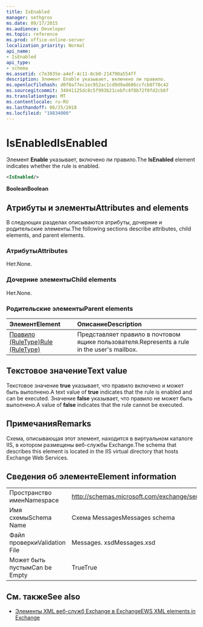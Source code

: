 ```yaml
---
title: IsEnabled
manager: sethgros
ms.date: 09/17/2015
ms.audience: Developer
ms.topic: reference
ms.prod: office-online-server
localization_priority: Normal
api_name:
- IsEnabled
api_type:
- schema
ms.assetid: c7e3035e-a4ef-4c11-8cb0-214790a554ff
description: Элемент Enable указывает, включено ли правило.
ms.openlocfilehash: d0f0a77ec1ec952ac1cd9d9ad686ccfcb8f70c42
ms.sourcegitcommit: 34041125dc8c5f993b21cebfc4f8b72f0fd2cb6f
ms.translationtype: MT
ms.contentlocale: ru-RU
ms.lasthandoff: 06/25/2018
ms.locfileid: "19834000"
---
```

# <a name="isenabled"></a><span data-ttu-id="667f1-103">IsEnabled</span><span class="sxs-lookup"><span data-stu-id="667f1-103">IsEnabled</span></span>

<span data-ttu-id="667f1-104">Элемент **Enable** указывает, включено ли правило.</span><span class="sxs-lookup"><span data-stu-id="667f1-104">The **IsEnabled** element indicates whether the rule is enabled.</span></span> 
  
```XML
<IsEnabled/>
```

 <span data-ttu-id="667f1-105">**Boolean**</span><span class="sxs-lookup"><span data-stu-id="667f1-105">**Boolean**</span></span>
## <a name="attributes-and-elements"></a><span data-ttu-id="667f1-106">Атрибуты и элементы</span><span class="sxs-lookup"><span data-stu-id="667f1-106">Attributes and elements</span></span>

<span data-ttu-id="667f1-107">В следующих разделах описываются атрибуты, дочерние и родительские элементы.</span><span class="sxs-lookup"><span data-stu-id="667f1-107">The following sections describe attributes, child elements, and parent elements.</span></span>
  
### <a name="attributes"></a><span data-ttu-id="667f1-108">Атрибуты</span><span class="sxs-lookup"><span data-stu-id="667f1-108">Attributes</span></span>

<span data-ttu-id="667f1-109">Нет.</span><span class="sxs-lookup"><span data-stu-id="667f1-109">None.</span></span>
  
### <a name="child-elements"></a><span data-ttu-id="667f1-110">Дочерние элементы</span><span class="sxs-lookup"><span data-stu-id="667f1-110">Child elements</span></span>

<span data-ttu-id="667f1-111">Нет.</span><span class="sxs-lookup"><span data-stu-id="667f1-111">None.</span></span>
  
### <a name="parent-elements"></a><span data-ttu-id="667f1-112">Родительские элементы</span><span class="sxs-lookup"><span data-stu-id="667f1-112">Parent elements</span></span>

|<span data-ttu-id="667f1-113">**Элемент**</span><span class="sxs-lookup"><span data-stu-id="667f1-113">**Element**</span></span>|<span data-ttu-id="667f1-114">**Описание**</span><span class="sxs-lookup"><span data-stu-id="667f1-114">**Description**</span></span>|
|:-----|:-----|
|[<span data-ttu-id="667f1-115">Правило (RuleType)</span><span class="sxs-lookup"><span data-stu-id="667f1-115">Rule (RuleType)</span></span>](rule-ruletype.md) <br/> |<span data-ttu-id="667f1-116">Представляет правило в почтовом ящике пользователя.</span><span class="sxs-lookup"><span data-stu-id="667f1-116">Represents a rule in the user's mailbox.</span></span>  <br/> |
   
## <a name="text-value"></a><span data-ttu-id="667f1-117">Текстовое значение</span><span class="sxs-lookup"><span data-stu-id="667f1-117">Text value</span></span>

<span data-ttu-id="667f1-118">Текстовое значение **true** указывает, что правило включено и может быть выполнено.</span><span class="sxs-lookup"><span data-stu-id="667f1-118">A text value of **true** indicates that the rule is enabled and can be executed.</span></span> <span data-ttu-id="667f1-119">Значение **false** указывает, что правило не может быть выполнено.</span><span class="sxs-lookup"><span data-stu-id="667f1-119">A value of **false** indicates that the rule cannot be executed.</span></span> 
  
## <a name="remarks"></a><span data-ttu-id="667f1-120">Примечания</span><span class="sxs-lookup"><span data-stu-id="667f1-120">Remarks</span></span>

<span data-ttu-id="667f1-121">Схема, описывающая этот элемент, находится в виртуальном каталоге IIS, в котором размещены веб-службы Exchange.</span><span class="sxs-lookup"><span data-stu-id="667f1-121">The schema that describes this element is located in the IIS virtual directory that hosts Exchange Web Services.</span></span>
  
## <a name="element-information"></a><span data-ttu-id="667f1-122">Сведения об элементе</span><span class="sxs-lookup"><span data-stu-id="667f1-122">Element information</span></span>

|||
|:-----|:-----|
|<span data-ttu-id="667f1-123">Пространство имен</span><span class="sxs-lookup"><span data-stu-id="667f1-123">Namespace</span></span>  <br/> |http://schemas.microsoft.com/exchange/services/2006/messages  <br/> |
|<span data-ttu-id="667f1-124">Имя схемы</span><span class="sxs-lookup"><span data-stu-id="667f1-124">Schema Name</span></span>  <br/> |<span data-ttu-id="667f1-125">Схема Messages</span><span class="sxs-lookup"><span data-stu-id="667f1-125">Messages schema</span></span>  <br/> |
|<span data-ttu-id="667f1-126">Файл проверки</span><span class="sxs-lookup"><span data-stu-id="667f1-126">Validation File</span></span>  <br/> |<span data-ttu-id="667f1-127">Messages. xsd</span><span class="sxs-lookup"><span data-stu-id="667f1-127">Messages.xsd</span></span>  <br/> |
|<span data-ttu-id="667f1-128">Может быть пустым</span><span class="sxs-lookup"><span data-stu-id="667f1-128">Can be Empty</span></span>  <br/> |<span data-ttu-id="667f1-129">True</span><span class="sxs-lookup"><span data-stu-id="667f1-129">True</span></span>  <br/> |
   
## <a name="see-also"></a><span data-ttu-id="667f1-130">См. также</span><span class="sxs-lookup"><span data-stu-id="667f1-130">See also</span></span>



- [<span data-ttu-id="667f1-131">Элементы XML веб-служб Exchange в Exchange</span><span class="sxs-lookup"><span data-stu-id="667f1-131">EWS XML elements in Exchange</span></span>](ews-xml-elements-in-exchange.md)


